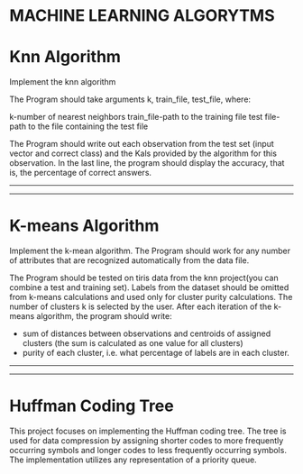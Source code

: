 # MACHINE LEARNING ALGORYTMS

# Knn Algorithm

Implement the knn algorithm

The Program should take arguments k, train_file, test_file, where:

k-number of nearest neighbors
train_file-path to the training file
test file-path to the file containing the test file

The Program should write out each observation from the test set (input vector and correct class) and the Kals provided by the algorithm for this observation.
In the last line, the program should display the accuracy, that is, the percentage of correct answers.

--------------------------------
--------------------------------

# K-means Algorithm

Implement the k-mean algorithm.
The Program should work for any number of attributes that are recognized automatically from the data file.

The Program should be tested on tiris data from the knn project(you can combine a test and training set). Labels from the dataset should be omitted from k-means calculations and used only for cluster purity calculations.
The number of clusters k is selected by the user.
After each iteration of the k-means algorithm, the program should write:
- sum of distances between observations and centroids of assigned clusters (the sum is calculated as one value for all clusters)
- purity of each cluster, i.e. what percentage of labels are in each cluster.

--------------------------------
--------------------------------

# Huffman Coding Tree

This project focuses on implementing the Huffman coding tree. The tree is used for data compression by assigning shorter codes to more frequently occurring symbols and longer codes to less frequently occurring symbols. 
The implementation utilizes any representation of a priority queue.
